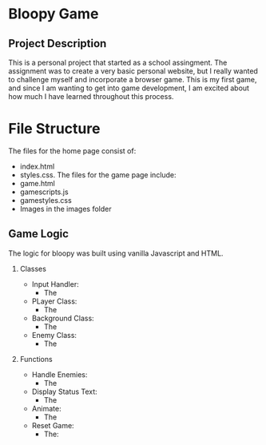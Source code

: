 # Bloopy Game

## Project Description

This is a personal project that started as a school assingment. The assignment was to create a very basic personal website, but I really wanted to challenge myself and incorporate a browser game. This is my first game, and since I am wanting to get into game development, I am excited about how much I have learned throughout this process. 

# File Structure
The files for the home page consist of:
- index.html
- styles.css.
The files for the game page include:
- game.html
- gamescripts.js
- gamestyles.css
- Images in the images folder
  
## Game Logic
The logic for bloopy was built using vanilla Javascript and HTML. 

1. Classes
    - Input Handler:
      - The
    - PLayer Class:
      - The
    - Background Class:
      - The
    - Enemy Class:
      - The

2. Functions
    - Handle Enemies:
      - The
    - Display Status Text:
      - The
    - Animate:
      - The
    - Reset Game:
      - The:
